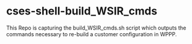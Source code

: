 # cses-shell-build_WSIR_cmds
This Repo is capturing the build_WSIR_cmds.sh script which outputs the commands necessary to re-build a customer configuration in WPPP.
